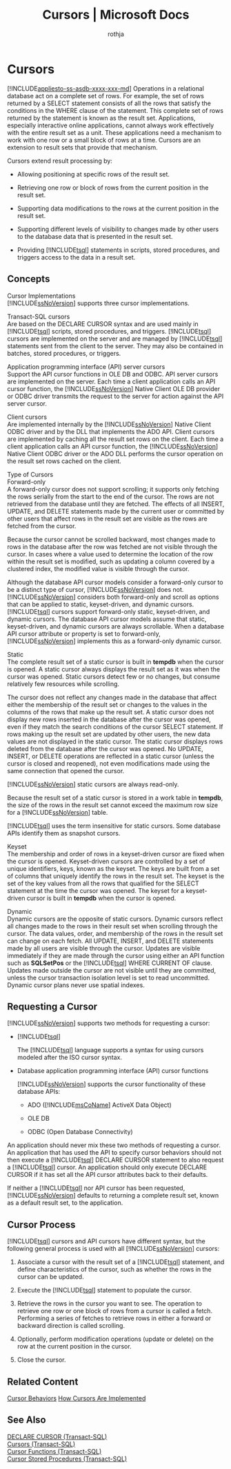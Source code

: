 ﻿---
title: "Cursors | Microsoft Docs"
ms.custom: ""
ms.date: "03/14/2017"
ms.prod: sql
ms.prod_service: "database-engine, sql-database"
ms.component: "relational-databases-misc"
ms.reviewer: ""
ms.suite: "sql"
ms.technology: 
  - "database-engine"
ms.tgt_pltfrm: ""
ms.topic: conceptual
helpviewer_keywords: 
  - "results [SQL Server], cursors"
  - "Transact-SQL cursors, about cursors"
  - "cursors [SQL Server]"
  - "data access [SQL Server], cursors"
  - "result sets [SQL Server], cursors"
  - "requesting cursors"
  - "cursors [SQL Server], about cursors"
ms.assetid: e668b40c-bd4d-4415-850d-20fc4872ee72
caps.latest.revision: 29
author: "rothja"
ms.author: "jroth"
manager: craigg
monikerRange: "= azuresqldb-current || >= sql-server-2016 || = sqlallproducts-allversions"
---
# Cursors
[!INCLUDE[appliesto-ss-asdb-xxxx-xxx-md](../includes/appliesto-ss-asdb-xxxx-xxx-md.md)]
  Operations in a relational database act on a complete set of rows. For example, the set of rows returned by a SELECT statement consists of all the rows that satisfy the conditions in the WHERE clause of the statement. This complete set of rows returned by the statement is known as the result set. Applications, especially interactive online applications, cannot always work effectively with the entire result set as a unit. These applications need a mechanism to work with one row or a small block of rows at a time. Cursors are an extension to result sets that provide that mechanism.  
  
 Cursors extend result processing by:  
  
-   Allowing positioning at specific rows of the result set.  
  
-   Retrieving one row or block of rows from the current position in the result set.  
  
-   Supporting data modifications to the rows at the current position in the result set.  
  
-   Supporting different levels of visibility to changes made by other users to the database data that is presented in the result set.  
  
-   Providing [!INCLUDE[tsql](../includes/tsql-md.md)] statements in scripts, stored procedures, and triggers access to the data in a result set.  
  
## Concepts  
 Cursor Implementations  
 [!INCLUDE[ssNoVersion](../includes/ssnoversion-md.md)] supports three cursor implementations.  
  
 Transact-SQL cursors  
 Are based on the DECLARE CURSOR syntax and are used mainly in [!INCLUDE[tsql](../includes/tsql-md.md)] scripts, stored procedures, and triggers. [!INCLUDE[tsql](../includes/tsql-md.md)] cursors are implemented on the server and are managed by [!INCLUDE[tsql](../includes/tsql-md.md)] statements sent from the client to the server. They may also be contained in batches, stored procedures, or triggers.  
  
 Application programming interface (API) server cursors  
 Support the API cursor functions in OLE DB and ODBC. API server cursors are implemented on the server. Each time a client application calls an API cursor function, the [!INCLUDE[ssNoVersion](../includes/ssnoversion-md.md)] Native Client OLE DB provider or ODBC driver transmits the request to the server for action against the API server cursor.  
  
 Client cursors  
 Are implemented internally by the [!INCLUDE[ssNoVersion](../includes/ssnoversion-md.md)] Native Client ODBC driver and by the DLL that implements the ADO API. Client cursors are implemented by caching all the result set rows on the client. Each time a client application calls an API cursor function, the [!INCLUDE[ssNoVersion](../includes/ssnoversion-md.md)] Native Client ODBC driver or the ADO DLL performs the cursor operation on the result set rows cached on the client.  
  
 Type of Cursors  
 Forward-only  
 A forward-only cursor does not support scrolling; it supports only fetching the rows serially from the start to the end of the cursor. The rows are not retrieved from the database until they are fetched. The effects of all INSERT, UPDATE, and DELETE statements made by the current user or committed by other users that affect rows in the result set are visible as the rows are fetched from the cursor.  
  
 Because the cursor cannot be scrolled backward, most changes made to rows in the database after the row was fetched are not visible through the cursor. In cases where a value used to determine the location of the row within the result set is modified, such as updating a column covered by a clustered index, the modified value is visible through the cursor.  
  
 Although the database API cursor models consider a forward-only cursor to be a distinct type of cursor, [!INCLUDE[ssNoVersion](../includes/ssnoversion-md.md)] does not. [!INCLUDE[ssNoVersion](../includes/ssnoversion-md.md)] considers both forward-only and scroll as options that can be applied to static, keyset-driven, and dynamic cursors. [!INCLUDE[tsql](../includes/tsql-md.md)] cursors support forward-only static, keyset-driven, and dynamic cursors. The database API cursor models assume that static, keyset-driven, and dynamic cursors are always scrollable. When a database API cursor attribute or property is set to forward-only, [!INCLUDE[ssNoVersion](../includes/ssnoversion-md.md)] implements this as a forward-only dynamic cursor.  
  
 Static  
 The complete result set of a static cursor is built in **tempdb** when the cursor is opened. A static cursor always displays the result set as it was when the cursor was opened. Static cursors detect few or no changes, but consume relatively few resources while scrolling.  
  
 The cursor does not reflect any changes made in the database that affect either the membership of the result set or changes to the values in the columns of the rows that make up the result set. A static cursor does not display new rows inserted in the database after the cursor was opened, even if they match the search conditions of the cursor SELECT statement. If rows making up the result set are updated by other users, the new data values are not displayed in the static cursor. The static cursor displays rows deleted from the database after the cursor was opened. No UPDATE, INSERT, or DELETE operations are reflected in a static cursor (unless the cursor is closed and reopened), not even modifications made using the same connection that opened the cursor.  
  
 [!INCLUDE[ssNoVersion](../includes/ssnoversion-md.md)] static cursors are always read-only.  
  
 Because the result set of a static cursor is stored in a work table in **tempdb**, the size of the rows in the result set cannot exceed the maximum row size for a [!INCLUDE[ssNoVersion](../includes/ssnoversion-md.md)] table.  
  
 [!INCLUDE[tsql](../includes/tsql-md.md)] uses the term insensitive for static cursors. Some database APIs identify them as snapshot cursors.  
  
 Keyset  
 The membership and order of rows in a keyset-driven cursor are fixed when the cursor is opened. Keyset-driven cursors are controlled by a set of unique identifiers, keys, known as the keyset. The keys are built from a set of columns that uniquely identify the rows in the result set. The keyset is the set of the key values from all the rows that qualified for the SELECT statement at the time the cursor was opened. The keyset for a keyset-driven cursor is built in **tempdb** when the cursor is opened.  
  
 Dynamic  
 Dynamic cursors are the opposite of static cursors. Dynamic cursors reflect all changes made to the rows in their result set when scrolling through the cursor. The data values, order, and membership of the rows in the result set can change on each fetch. All UPDATE, INSERT, and DELETE statements made by all users are visible through the cursor. Updates are visible immediately if they are made through the cursor using either an API function such as **SQLSetPos** or the [!INCLUDE[tsql](../includes/tsql-md.md)] WHERE CURRENT OF clause. Updates made outside the cursor are not visible until they are committed, unless the cursor transaction isolation level is set to read uncommitted. Dynamic cursor plans never use spatial indexes.  
  
## Requesting a Cursor  
 [!INCLUDE[ssNoVersion](../includes/ssnoversion-md.md)] supports two methods for requesting a cursor:  
  
-   [!INCLUDE[tsql](../includes/tsql-md.md)]  
  
     The [!INCLUDE[tsql](../includes/tsql-md.md)] language supports a syntax for using cursors modeled after the ISO cursor syntax.  
  
-   Database application programming interface (API) cursor functions  
  
     [!INCLUDE[ssNoVersion](../includes/ssnoversion-md.md)] supports the cursor functionality of these database APIs:  
  
    -   ADO ([!INCLUDE[msCoName](../includes/msconame-md.md)] ActiveX Data Object)  
  
    -   OLE DB  
  
    -   ODBC (Open Database Connectivity)  
  
 An application should never mix these two methods of requesting a cursor. An application that has used the API to specify cursor behaviors should not then execute a [!INCLUDE[tsql](../includes/tsql-md.md)] DECLARE CURSOR statement to also request a [!INCLUDE[tsql](../includes/tsql-md.md)] cursor. An application should only execute DECLARE CURSOR if it has set all the API cursor attributes back to their defaults.  
  
 If neither a [!INCLUDE[tsql](../includes/tsql-md.md)] nor API cursor has been requested, [!INCLUDE[ssNoVersion](../includes/ssnoversion-md.md)] defaults to returning a complete result set, known as a default result set, to the application.  
  
## Cursor Process  
 [!INCLUDE[tsql](../includes/tsql-md.md)] cursors and API cursors have different syntax, but the following general process is used with all [!INCLUDE[ssNoVersion](../includes/ssnoversion-md.md)] cursors:  
  
1.  Associate a cursor with the result set of a [!INCLUDE[tsql](../includes/tsql-md.md)] statement, and define characteristics of the cursor, such as whether the rows in the cursor can be updated.  
  
2.  Execute the [!INCLUDE[tsql](../includes/tsql-md.md)] statement to populate the cursor.  
  
3.  Retrieve the rows in the cursor you want to see. The operation to retrieve one row or one block of rows from a cursor is called a fetch. Performing a series of fetches to retrieve rows in either a forward or backward direction is called scrolling.  
  
4.  Optionally, perform modification operations (update or delete) on the row at the current position in the cursor.  
  
5.  Close the cursor.  
  
## Related Content  
 [Cursor Behaviors](../relational-databases/native-client-odbc-cursors/cursor-behaviors.md) [How Cursors Are Implemented](../relational-databases/native-client-odbc-cursors/implementation/how-cursors-are-implemented.md)  
  
## See Also  
 [DECLARE CURSOR &#40;Transact-SQL&#41;](../t-sql/language-elements/declare-cursor-transact-sql.md)   
 [Cursors &#40;Transact-SQL&#41;](../t-sql/language-elements/cursors-transact-sql.md)   
 [Cursor Functions &#40;Transact-SQL&#41;](../t-sql/functions/cursor-functions-transact-sql.md)   
 [Cursor Stored Procedures &#40;Transact-SQL&#41;](../relational-databases/system-stored-procedures/cursor-stored-procedures-transact-sql.md)  
  
  
